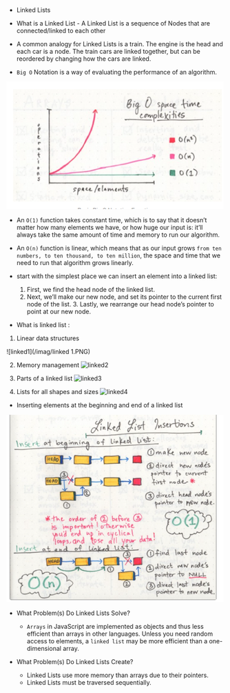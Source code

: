 - Linked Lists

- What is a Linked List
      - A Linked List is a sequence of Nodes that are connected/linked 
         to each other
- A common analogy for Linked Lists is a train. The engine is the head and each car is a node. The train cars are linked together, but can be reordered by changing how the cars are linked.

- `Big O` Notation is a way of evaluating the performance of an algorithm.

![bigO](/imag/bigO.PNG)

- An `O(1)` function takes constant time, which is to say that it doesn’t matter how many elements we have, or how huge our input is: it’ll always take the same amount of time and memory to run our algorithm. 
- An `O(n)` function is linear, which means that as our input grows `from ten numbers, to ten thousand, to ten million`, the space and time that we need to run that algorithm grows linearly.

- start with the simplest place we can insert an element into a linked list:
    1. First, we find the head node of the linked list.
     2. Next, we’ll make our new node, and set its pointer to the 
     current first node of the list.
      3. Lastly, we rearrange our head node’s pointer to point at our new node.

- What is linked list :

 1. Linear data structures

![linked1](/imag/linked 1.PNG)

2. Memory management
![linked2]()

3. Parts of a linked list
![linked3]()

4. Lists for all shapes and sizes
![linked4]()

- Inserting elements at the beginning and end of a linked list

![end=biging](/imag/end-biginig.PNG)

- What Problem(s) Do Linked Lists Solve?
   - `Arrays` in JavaScript are implemented as objects and thus less efficient than arrays in other languages. Unless you need random access to elements, a `linked list` may be more efficient than a one-dimensional array.

- What Problem(s) Do Linked Lists Create?
  - Linked Lists use more memory than arrays due to their pointers.
  - Linked Lists must be traversed sequentially.
